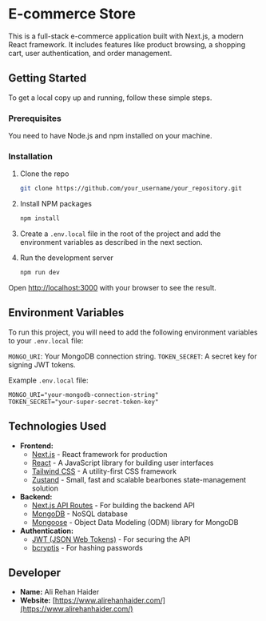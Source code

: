 # E-commerce Store

This is a full-stack e-commerce application built with Next.js, a modern React framework. It includes features like product browsing, a shopping cart, user authentication, and order management.

## Getting Started

To get a local copy up and running, follow these simple steps.

### Prerequisites

You need to have Node.js and npm installed on your machine.

### Installation

1.  Clone the repo
    ```sh
    git clone https://github.com/your_username/your_repository.git
    ```
2.  Install NPM packages
    ```sh
    npm install
    ```
3.  Create a `.env.local` file in the root of the project and add the environment variables as described in the next section.

4.  Run the development server
    ```sh
    npm run dev
    ```

Open [http://localhost:3000](http://localhost:3000) with your browser to see the result.

## Environment Variables

To run this project, you will need to add the following environment variables to your `.env.local` file:

`MONGO_URI`: Your MongoDB connection string.
`TOKEN_SECRET`: A secret key for signing JWT tokens.

Example `.env.local` file:

```
MONGO_URI="your-mongodb-connection-string"
TOKEN_SECRET="your-super-secret-token-key"
```

## Technologies Used

*   **Frontend:**
    *   [Next.js](https://nextjs.org/) - React framework for production
    *   [React](https://reactjs.org/) - A JavaScript library for building user interfaces
    *   [Tailwind CSS](https://tailwindcss.com/) - A utility-first CSS framework
    *   [Zustand](https://github.com/pmndrs/zustand) - Small, fast and scalable bearbones state-management solution
*   **Backend:**
    *   [Next.js API Routes](https://nextjs.org/docs/api-routes/introduction) - For building the backend API
    *   [MongoDB](https://www.mongodb.com/) - NoSQL database
    *   [Mongoose](https://mongoosejs.com/) - Object Data Modeling (ODM) library for MongoDB
*   **Authentication:**
    *   [JWT (JSON Web Tokens)](https://jwt.io/) - For securing the API
    *   [bcryptjs](https://www.npmjs.com/package/bcryptjs) - For hashing passwords

## Developer

*   **Name:** Ali Rehan Haider
*   **Website:** [https://www.alirehanhaider.com/](https://www.alirehanhaider.com/)
